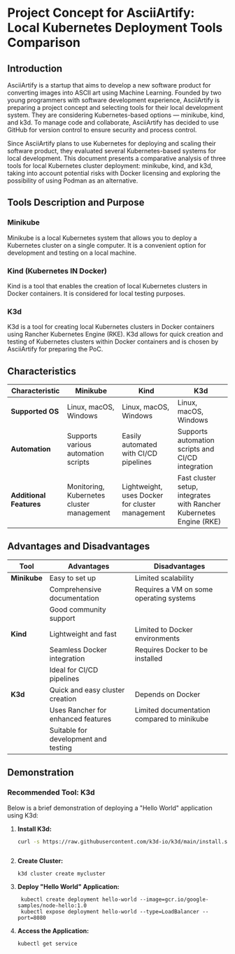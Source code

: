 # Project Concept for AsciiArtify: Local Kubernetes Deployment Tools Comparison

## Introduction

AsciiArtify is a startup that aims to develop a new software product for converting images into ASCII art using Machine Learning. Founded by two young programmers with software development experience, AsciiArtify is preparing a project concept and selecting tools for their local development system. They are considering Kubernetes-based options — minikube, kind, and k3d. To manage code and collaborate, AsciiArtify has decided to use GitHub for version control to ensure security and process control.

Since AsciiArtify plans to use Kubernetes for deploying and scaling their software product, they evaluated several Kubernetes-based systems for local development. This document presents a comparative analysis of three tools for local Kubernetes cluster deployment: minikube, kind, and k3d, taking into account potential risks with Docker licensing and exploring the possibility of using Podman as an alternative.

## Tools Description and Purpose

### Minikube
Minikube is a local Kubernetes system that allows you to deploy a Kubernetes cluster on a single computer. It is a convenient option for development and testing on a local machine.

### Kind (Kubernetes IN Docker)
Kind is a tool that enables the creation of local Kubernetes clusters in Docker containers. It is considered for local testing purposes.

### K3d
K3d is a tool for creating local Kubernetes clusters in Docker containers using Rancher Kubernetes Engine (RKE). K3d allows for quick creation and testing of Kubernetes clusters within Docker containers and is chosen by AsciiArtify for preparing the PoC.

## Characteristics

| Characteristic     | Minikube                                | Kind                                   | K3d                                         |
|--------------------|-----------------------------------------|----------------------------------------|---------------------------------------------|
| **Supported OS**   | Linux, macOS, Windows                   | Linux, macOS, Windows                  | Linux, macOS, Windows                       |
| **Automation**     | Supports various automation scripts     | Easily automated with CI/CD pipelines  | Supports automation scripts and CI/CD integration |
| **Additional Features** | Monitoring, Kubernetes cluster management | Lightweight, uses Docker for cluster management | Fast cluster setup, integrates with Rancher Kubernetes Engine (RKE) |

## Advantages and Disadvantages

| Tool       | Advantages                                                                 | Disadvantages                                                     |
|------------|----------------------------------------------------------------------------|-------------------------------------------------------------------|
| **Minikube** | Easy to set up                                                            | Limited scalability                                                |
|            | Comprehensive documentation                                               | Requires a VM on some operating systems                            |
|            | Good community support                                                    |                                                                   |
| **Kind**     | Lightweight and fast                                                      | Limited to Docker environments                                     |
|            | Seamless Docker integration                                               | Requires Docker to be installed                                    |
|            | Ideal for CI/CD pipelines                                                 |                                                                   |
| **K3d**      | Quick and easy cluster creation                                           | Depends on Docker                                                  |
|            | Uses Rancher for enhanced features                                        | Limited documentation compared to minikube                         |
|            | Suitable for development and testing                                      |                                                                   |

## Demonstration

### Recommended Tool: K3d
Below is a brief demonstration of deploying a "Hello World" application using K3d:

1. **Install K3d:**
   ```bash
   curl -s https://raw.githubusercontent.com/k3d-io/k3d/main/install.sh | bash



2. **Create Cluster:** 
    ```
    k3d cluster create mycluster

3. **Deploy "Hello World" Application:**
   ```
    kubectl create deployment hello-world --image=gcr.io/google-samples/node-hello:1.0
    kubectl expose deployment hello-world --type=LoadBalancer --port=8080

4. **Access the Application:**
   ```
   kubectl get service
   
